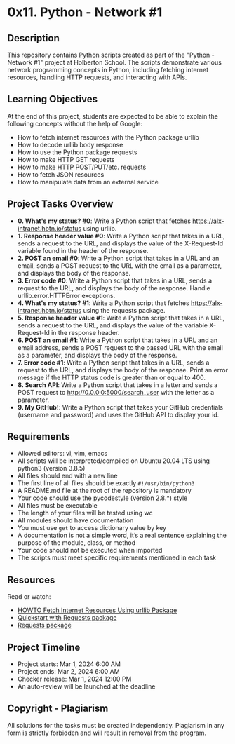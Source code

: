 # 0x11. Python - Network #1

## Description
This repository contains Python scripts created as part of the "Python - Network #1" project at Holberton School. The scripts demonstrate various network programming concepts in Python, including fetching internet resources, handling HTTP requests, and interacting with APIs.

## Learning Objectives
At the end of this project, students are expected to be able to explain the following concepts without the help of Google:
- How to fetch internet resources with the Python package urllib
- How to decode urllib body response
- How to use the Python package requests
- How to make HTTP GET requests
- How to make HTTP POST/PUT/etc. requests
- How to fetch JSON resources
- How to manipulate data from an external service

## Project Tasks Overview
- **0. What's my status? #0**: Write a Python script that fetches https://alx-intranet.hbtn.io/status using urllib.
- **1. Response header value #0**: Write a Python script that takes in a URL, sends a request to the URL, and displays the value of the X-Request-Id variable found in the header of the response.
- **2. POST an email #0**: Write a Python script that takes in a URL and an email, sends a POST request to the URL with the email as a parameter, and displays the body of the response.
- **3. Error code #0**: Write a Python script that takes in a URL, sends a request to the URL, and displays the body of the response. Handle urllib.error.HTTPError exceptions.
- **4. What's my status? #1**: Write a Python script that fetches https://alx-intranet.hbtn.io/status using the requests package.
- **5. Response header value #1**: Write a Python script that takes in a URL, sends a request to the URL, and displays the value of the variable X-Request-Id in the response header.
- **6. POST an email #1**: Write a Python script that takes in a URL and an email address, sends a POST request to the passed URL with the email as a parameter, and displays the body of the response.
- **7. Error code #1**: Write a Python script that takes in a URL, sends a request to the URL, and displays the body of the response. Print an error message if the HTTP status code is greater than or equal to 400.
- **8. Search API**: Write a Python script that takes in a letter and sends a POST request to http://0.0.0.0:5000/search_user with the letter as a parameter.
- **9. My GitHub!**: Write a Python script that takes your GitHub credentials (username and password) and uses the GitHub API to display your id.

## Requirements
- Allowed editors: vi, vim, emacs
- All scripts will be interpreted/compiled on Ubuntu 20.04 LTS using python3 (version 3.8.5)
- All files should end with a new line
- The first line of all files should be exactly `#!/usr/bin/python3`
- A README.md file at the root of the repository is mandatory
- Your code should use the pycodestyle (version 2.8.*) style
- All files must be executable
- The length of your files will be tested using wc
- All modules should have documentation
- You must use `get` to access dictionary value by key
- A documentation is not a simple word, it’s a real sentence explaining the purpose of the module, class, or method
- Your code should not be executed when imported
- The scripts must meet specific requirements mentioned in each task

## Resources
Read or watch:
- [HOWTO Fetch Internet Resources Using urllib Package](https://docs.python.org/3/howto/urllib2.html)
- [Quickstart with Requests package](https://docs.python-requests.org/en/latest/user/quickstart/)
- [Requests package](https://docs.python-requests.org/en/latest/)

## Project Timeline
- Project starts: Mar 1, 2024 6:00 AM
- Project ends: Mar 2, 2024 6:00 AM
- Checker release: Mar 1, 2024 12:00 PM
- An auto-review will be launched at the deadline

## Copyright - Plagiarism
All solutions for the tasks must be created independently. Plagiarism in any form is strictly forbidden and will result in removal from the program.


